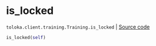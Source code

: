 # is_locked
`toloka.client.training.Training.is_locked` | [Source code](https://github.com/Toloka/toloka-kit/blob/v1.2.1/src/client/training.py#L126)

```python
is_locked(self)
```

